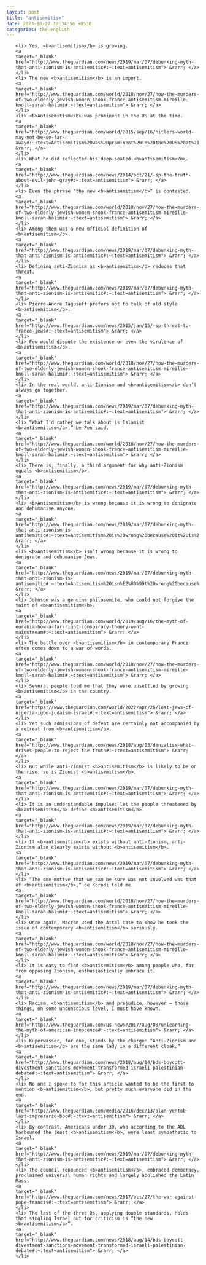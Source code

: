 ```yaml
---
layout: post
title: "antisemitism"
date: 2023-10-27 12:34:56 +0530
categories: the-english
---
```

<ol>

    <li> Yes, <b>antisemitism</b> is growing.
    <a 
    target="_blank" 
    href="http://www.theguardian.com/news/2019/mar/07/debunking-myth-that-anti-zionism-is-antisemitic#:~:text=antisemitism"> &rarr; </a>
    </li>
    <li> The new <b>antisemitism</b> is an import.
    <a 
    target="_blank" 
    href="http://www.theguardian.com/world/2018/nov/27/how-the-murders-of-two-elderly-jewish-women-shook-france-antisemitism-mireille-knoll-sarah-halimi#:~:text=antisemitism"> &rarr; </a>
    </li>
    <li> <b>Antisemitism</b> was prominent in the US at the time.
    <a 
    target="_blank" 
    href="http://www.theguardian.com/world/2015/sep/16/hitlers-world-may-not-be-so-far-away#:~:text=Antisemitism%20was%20prominent%20in%20the%20US%20at%20the%20time."> &rarr; </a>
    </li>
    <li> What he did reflected his deep-seated <b>antisemitism</b>.
    <a 
    target="_blank" 
    href="http://www.theguardian.com/news/2014/oct/21/-sp-the-truth-about-evil-john-gray#:~:text=antisemitism"> &rarr; </a>
    </li>
    <li> Even the phrase “the new <b>antisemitism</b>” is contested.
    <a 
    target="_blank" 
    href="http://www.theguardian.com/world/2018/nov/27/how-the-murders-of-two-elderly-jewish-women-shook-france-antisemitism-mireille-knoll-sarah-halimi#:~:text=antisemitism"> &rarr; </a>
    </li>
    <li> Among them was a new official definition of <b>antisemitism</b>.
    <a 
    target="_blank" 
    href="http://www.theguardian.com/news/2019/mar/07/debunking-myth-that-anti-zionism-is-antisemitic#:~:text=antisemitism"> &rarr; </a>
    </li>
    <li> Defining anti-Zionism as <b>antisemitism</b> reduces that threat.
    <a 
    target="_blank" 
    href="http://www.theguardian.com/news/2019/mar/07/debunking-myth-that-anti-zionism-is-antisemitic#:~:text=antisemitism"> &rarr; </a>
    </li>
    <li> Pierre-André Taguieff prefers not to talk of old style <b>antisemitism</b>.
    <a 
    target="_blank" 
    href="http://www.theguardian.com/news/2015/jan/15/-sp-threat-to-france-jews#:~:text=antisemitism"> &rarr; </a>
    </li>
    <li> Few would dispute the existence or even the virulence of <b>antisemitism</b>.
    <a 
    target="_blank" 
    href="http://www.theguardian.com/world/2018/nov/27/how-the-murders-of-two-elderly-jewish-women-shook-france-antisemitism-mireille-knoll-sarah-halimi#:~:text=antisemitism"> &rarr; </a>
    </li>
    <li> In the real world, anti-Zionism and <b>antisemitism</b> don’t always go together.
    <a 
    target="_blank" 
    href="http://www.theguardian.com/news/2019/mar/07/debunking-myth-that-anti-zionism-is-antisemitic#:~:text=antisemitism"> &rarr; </a>
    </li>
    <li> “What I’d rather we talk about is Islamist <b>antisemitism</b>,” Le Pen said.
    <a 
    target="_blank" 
    href="http://www.theguardian.com/world/2018/nov/27/how-the-murders-of-two-elderly-jewish-women-shook-france-antisemitism-mireille-knoll-sarah-halimi#:~:text=antisemitism"> &rarr; </a>
    </li>
    <li> There is, finally, a third argument for why anti-Zionism equals <b>antisemitism</b>.
    <a 
    target="_blank" 
    href="http://www.theguardian.com/news/2019/mar/07/debunking-myth-that-anti-zionism-is-antisemitic#:~:text=antisemitism"> &rarr; </a>
    </li>
    <li> <b>Antisemitism</b> is wrong because it is wrong to denigrate and dehumanise anyone.
    <a 
    target="_blank" 
    href="http://www.theguardian.com/news/2019/mar/07/debunking-myth-that-anti-zionism-is-antisemitic#:~:text=Antisemitism%20is%20wrong%20because%20it%20is%20wrong%20to%20denigrate%20and%20dehumanise%20anyone."> &rarr; </a>
    </li>
    <li> <b>Antisemitism</b> isn’t wrong because it is wrong to denigrate and dehumanise Jews.
    <a 
    target="_blank" 
    href="http://www.theguardian.com/news/2019/mar/07/debunking-myth-that-anti-zionism-is-antisemitic#:~:text=Antisemitism%20isn%E2%80%99t%20wrong%20because%20it%20is%20wrong%20to%20denigrate%20and%20dehumanise%20Jews."> &rarr; </a>
    </li>
    <li> Johnson was a genuine philosemite, who could not forgive the taint of <b>antisemitism</b>.
    <a 
    target="_blank" 
    href="http://www.theguardian.com/world/2019/aug/16/the-myth-of-eurabia-how-a-far-right-conspiracy-theory-went-mainstream#:~:text=antisemitism"> &rarr; </a>
    </li>
    <li> The battle over <b>antisemitism</b> in contemporary France often comes down to a war of words.
    <a 
    target="_blank" 
    href="http://www.theguardian.com/world/2018/nov/27/how-the-murders-of-two-elderly-jewish-women-shook-france-antisemitism-mireille-knoll-sarah-halimi#:~:text=antisemitism"> &rarr; </a>
    </li>
    <li> Several people told me that they were unsettled by growing <b>antisemitism</b> in the country.
    <a 
    target="_blank" 
    href="https://www.theguardian.com/world/2022/apr/26/lost-jews-of-nigeria-igbo-judaism-israel#:~:text=antisemitism"> &rarr; </a>
    </li>
    <li> Yet such admissions of defeat are certainly not accompanied by a retreat from <b>antisemitism</b>.
    <a 
    target="_blank" 
    href="http://www.theguardian.com/news/2018/aug/03/denialism-what-drives-people-to-reject-the-truth#:~:text=antisemitism"> &rarr; </a>
    </li>
    <li> But while anti-Zionist <b>antisemitism</b> is likely to be on the rise, so is Zionist <b>antisemitism</b>.
    <a 
    target="_blank" 
    href="http://www.theguardian.com/news/2019/mar/07/debunking-myth-that-anti-zionism-is-antisemitic#:~:text=antisemitism"> &rarr; </a>
    </li>
    <li> It is an understandable impulse: let the people threatened by <b>antisemitism</b> define <b>antisemitism</b>.
    <a 
    target="_blank" 
    href="http://www.theguardian.com/news/2019/mar/07/debunking-myth-that-anti-zionism-is-antisemitic#:~:text=antisemitism"> &rarr; </a>
    </li>
    <li> If <b>antisemitism</b> exists without anti-Zionism, anti-Zionism also clearly exists without <b>antisemitism</b>.
    <a 
    target="_blank" 
    href="http://www.theguardian.com/news/2019/mar/07/debunking-myth-that-anti-zionism-is-antisemitic#:~:text=antisemitism"> &rarr; </a>
    </li>
    <li> “The one motive that we can be sure was not involved was that of <b>antisemitism</b>,” de Korodi told me.
    <a 
    target="_blank" 
    href="http://www.theguardian.com/world/2018/nov/27/how-the-murders-of-two-elderly-jewish-women-shook-france-antisemitism-mireille-knoll-sarah-halimi#:~:text=antisemitism"> &rarr; </a>
    </li>
    <li> Once again, Macron used the Attal case to show he took the issue of contemporary <b>antisemitism</b> seriously.
    <a 
    target="_blank" 
    href="http://www.theguardian.com/world/2018/nov/27/how-the-murders-of-two-elderly-jewish-women-shook-france-antisemitism-mireille-knoll-sarah-halimi#:~:text=antisemitism"> &rarr; </a>
    </li>
    <li> It is easy to find <b>antisemitism</b> among people who, far from opposing Zionism, enthusiastically embrace it.
    <a 
    target="_blank" 
    href="http://www.theguardian.com/news/2019/mar/07/debunking-myth-that-anti-zionism-is-antisemitic#:~:text=antisemitism"> &rarr; </a>
    </li>
    <li> Racism, <b>antisemitism</b> and prejudice, however – those things, on some unconscious level, I must have known.
    <a 
    target="_blank" 
    href="http://www.theguardian.com/us-news/2017/aug/08/unlearning-the-myth-of-american-innocence#:~:text=antisemitism"> &rarr; </a>
    </li>
    <li> Kuperwasser, for one, stands by the charge: “Anti-Zionism and <b>antisemitism</b> are the same lady in a different cloak.”
    <a 
    target="_blank" 
    href="http://www.theguardian.com/news/2018/aug/14/bds-boycott-divestment-sanctions-movement-transformed-israeli-palestinian-debate#:~:text=antisemitism"> &rarr; </a>
    </li>
    <li> No one I spoke to for this article wanted to be the first to mention <b>antisemitism</b>, but pretty much everyone did in the end.
    <a 
    target="_blank" 
    href="http://www.theguardian.com/media/2016/dec/13/alan-yentob-last-impresario-bbc#:~:text=antisemitism"> &rarr; </a>
    </li>
    <li> By contrast, Americans under 30, who according to the ADL harboured the least <b>antisemitism</b>, were least sympathetic to Israel.
    <a 
    target="_blank" 
    href="http://www.theguardian.com/news/2019/mar/07/debunking-myth-that-anti-zionism-is-antisemitic#:~:text=antisemitism"> &rarr; </a>
    </li>
    <li> The council renounced <b>antisemitism</b>, embraced democracy, proclaimed universal human rights and largely abolished the Latin Mass.
    <a 
    target="_blank" 
    href="http://www.theguardian.com/news/2017/oct/27/the-war-against-pope-francis#:~:text=antisemitism"> &rarr; </a>
    </li>
    <li> The last of the three Ds, applying double standards, holds that singling Israel out for criticism is “the new <b>antisemitism</b>”.
    <a 
    target="_blank" 
    href="http://www.theguardian.com/news/2018/aug/14/bds-boycott-divestment-sanctions-movement-transformed-israeli-palestinian-debate#:~:text=antisemitism"> &rarr; </a>
    </li>